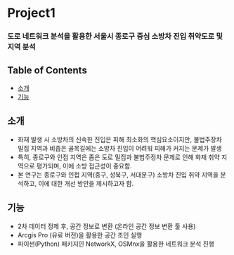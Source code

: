 # Project1
### 도로 네트워크 분석을 활용한 서울시 종로구 중심 소방차 진입 취약도로 및 지역 분석


## Table of Contents
- [소개](#소개)
- [기능](#기능)


## 소개
- 화재 발생 시 소방차의 신속한 진입은 피해 최소화의 핵심요소이지만, 불법주장차 밀집 지역과 비좁은 골목길에는 소방차 진입이 어려워 피해가 커지는 문제가 발생
- 특히, 종로구와 인접 지역은 좁은 도로 밀집과 불법주정차 문제로 인해 화재 취약 지역으로 평가되며, 이에 소방 접근성이 중요함.
- 본 연구는 종로구와 인접 지역(중구, 성북구, 서대문구) 소방차 진입 취약 지역을 분석하고, 이에 대한 개선 방안을 제시하고자 함.


## 기능
- 2차 데이터 정제 후, 공간 정보로 변환 (온라인 공간 정보 변환 툴 사용)
- Arcgis Pro (유료 버전)을 활용한 공간 조인 실행
- 파이썬(Python) 패키지인 NetworkX, OSMnx을 활용한 네트워크 분석 진행
